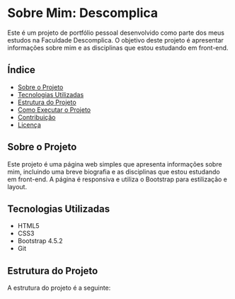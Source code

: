 # Sobre Mim: Descomplica

Este é um projeto de portfólio pessoal desenvolvido como parte dos meus estudos na Faculdade Descomplica. O objetivo deste projeto é apresentar informações sobre mim e as disciplinas que estou estudando em front-end.

## Índice

- [Sobre o Projeto](#sobre-o-projeto)
- [Tecnologias Utilizadas](#tecnologias-utilizadas)
- [Estrutura do Projeto](#estrutura-do-projeto)
- [Como Executar o Projeto](#como-executar-o-projeto)
- [Contribuição](#contribuição)
- [Licença](#licença)

## Sobre o Projeto

Este projeto é uma página web simples que apresenta informações sobre mim, incluindo uma breve biografia e as disciplinas que estou estudando em front-end. A página é responsiva e utiliza o Bootstrap para estilização e layout.

## Tecnologias Utilizadas

- HTML5
- CSS3
- Bootstrap 4.5.2
- Git

## Estrutura do Projeto

A estrutura do projeto é a seguinte:
